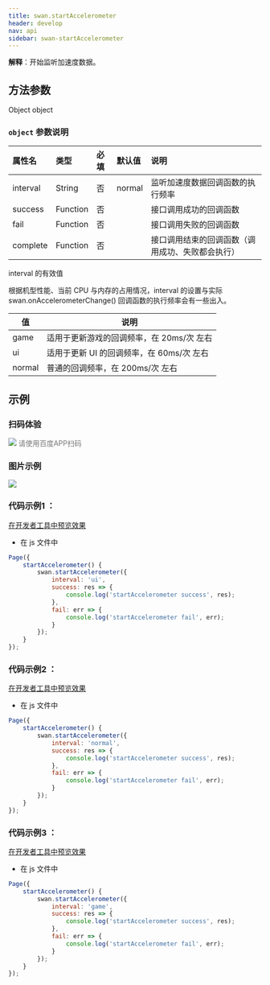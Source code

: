 ```yaml
---
title: swan.startAccelerometer
header: develop
nav: api
sidebar: swan-startAccelerometer
---
```



**解释**：开始监听加速度数据。

 
## 方法参数 

Object object

###  `object` 参数说明  

|属性名 |类型  |必填 | 默认值 |说明|
|:---- |:---- |:---- |:----|:----|
|interval|String |否 |normal|监听加速度数据回调函数的执行频率|
|success |Function  |  否 | |  接口调用成功的回调函数|
|fail  |  Function |   否 | | 接口调用失败的回调函数|
|complete |   Function |   否  | |接口调用结束的回调函数（调用成功、失败都会执行）|

 interval 的有效值 

根据机型性能、当前 CPU 与内存的占用情况，interval 的设置与实际 swan.onAccelerometerChange() 回调函数的执行频率会有一些出入。

|值 |说明|
|---- | ---- |
|game |适用于更新游戏的回调频率，在 20ms/次 左右|
|ui |适用于更新 UI 的回调频率，在 60ms/次 左右|
|normal |普通的回调频率，在 200ms/次 左右|
## 示例

 

### 扫码体验

<div class='scan-code-container'>
    <img src="https://b.bdstatic.com/miniapp/assets/images/doc_demo/getGravity.png" class="demo-qrcode-image" />
    <font color=#777 12px>请使用百度APP扫码</font>
</div>




### 图片示例
<div class="m-doc-custom-examples">
    <div class="m-doc-custom-examples-correct">
        <img src="https://b.bdstatic.com/miniapp/images/startAccelerometer.gif">
    </div>
    <div class="m-doc-custom-examples-correct">
        <img src=" ">
    </div>
    <div class="m-doc-custom-examples-correct">
        <img src=" ">
    </div>     
</div>

###  代码示例1 ：

<a href="swanide://fragment/0ed5fe5e4d0957055cd7669fd83612731569478872196" title="在开发者工具中预览效果" target="_self">在开发者工具中预览效果</a>

* 在 js 文件中

```js
Page({
    startAccelerometer() {
        swan.startAccelerometer({
            interval: 'ui',
            success: res => {
                console.log('startAccelerometer success', res);
            },
            fail: err => {
                console.log('startAccelerometer fail', err);
            }
        });
    }
});
```

###  代码示例2 ：

<a href="swanide://fragment/d8652b571234113696cbffb0e0143ea61575140709680" title="在开发者工具中预览效果" target="_self">在开发者工具中预览效果</a>

* 在 js 文件中

```js
Page({
    startAccelerometer() {
        swan.startAccelerometer({
            interval: 'normal',
            success: res => {
                console.log('startAccelerometer success', res);
            },
            fail: err => {
                console.log('startAccelerometer fail', err);
            }
        });
    }
});
```

###  代码示例3 ：

<a href="swanide://fragment/81fe5d9ed0bc5ab2a083db4617f33b181575140731671" title="在开发者工具中预览效果" target="_self">在开发者工具中预览效果</a>

* 在 js 文件中

```js
Page({
    startAccelerometer() {
        swan.startAccelerometer({
            interval: 'game',
            success: res => {
                console.log('startAccelerometer success', res);
            },
            fail: err => {
                console.log('startAccelerometer fail', err);
            }
        });
    }
});
```
